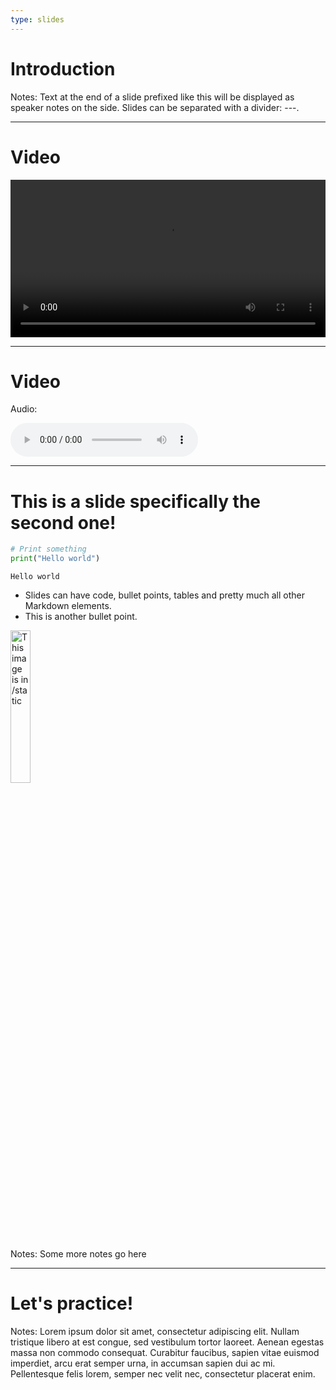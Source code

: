 ```yaml
---
type: slides
---
```


# Introduction

Notes: Text at the end of a slide prefixed like this will be displayed as
speaker notes on the side. Slides can be separated with a divider: ---.

---

# Video 



<html>
<video style="display:block; margin: 0 auto;" width="100%" height="auto" controls >
  <source src="gif-as-mp4.mp4" type="video/mp4">
Your browser does not support the video tag.
</video></html>


---
# Video 

Audio:

<html>
<audio controls >
  <source src="audio-file-name.mp3" />
</audio></html>


---

# This is a slide specifically the second one!

```python
# Print something
print("Hello world")
```

```out
Hello world
```

- Slides can have code, bullet points, tables and pretty much all other Markdown
  elements.
- This is another bullet point.

<img src="profile.jpg" alt="This image is in /static" width="25%">

Notes: Some more notes go here

---

# Let's practice!

Notes: Lorem ipsum dolor sit amet, consectetur adipiscing elit. Nullam tristique
libero at est congue, sed vestibulum tortor laoreet. Aenean egestas massa non
commodo consequat. Curabitur faucibus, sapien vitae euismod imperdiet, arcu erat
semper urna, in accumsan sapien dui ac mi. Pellentesque felis lorem, semper nec
velit nec, consectetur placerat enim.
